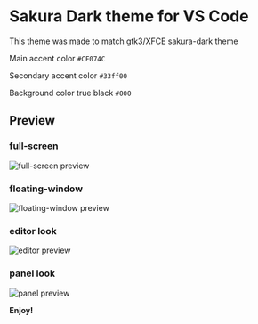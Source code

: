 # Sakura Dark theme for VS Code
This theme was made to match gtk3/XFCE sakura-dark theme

Main accent color `#CF074C`

Secondary accent color `#33ff00`

Background color true black `#000`

## Preview

### full-screen
![full-screen preview](Screenshot_2021-10-20_10-57-27.png)

### floating-window
![floating-window preview](Screenshot_2021-10-20_11-08-32.png)

### editor look
![editor preview](Screenshot_2021-10-20_11-09-16.png)

### panel look
![panel preview](Screenshot_2021-10-20_11-09-46.png)

**Enjoy!**
